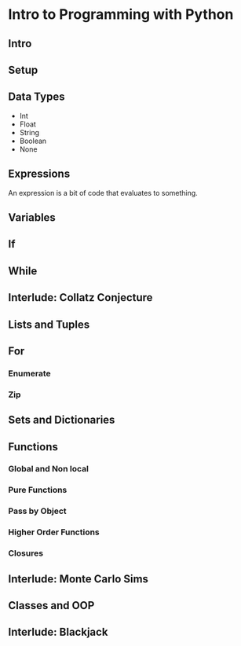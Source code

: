 # Intro to Programming with Python

## Intro

## Setup

## Data Types

- Int
- Float
- String
- Boolean
- None

## Expressions

An expression is a bit of code that evaluates to something.

## Variables



## If

## While

## Interlude: Collatz Conjecture

## Lists and Tuples

## For

### Enumerate

### Zip

## Sets and Dictionaries

## Functions

### Global and Non local

### Pure Functions

### Pass by Object

### Higher Order Functions

### Closures

## Interlude: Monte Carlo Sims

## Classes and OOP

## Interlude: Blackjack